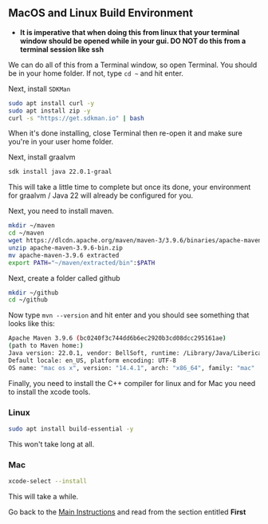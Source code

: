 ## MacOS and Linux Build Environment

* **It is imperative that when doing this from linux that your terminal window should be opened while in your gui. DO
  NOT do this from a terminal session like ssh**

We can do all of this from a Terminal window, so open Terminal. You should be in your home folder. If not, type `cd ~`
and hit enter.

Next, install `SDKMan`

```bash
sudo apt install curl -y
sudo apt install zip -y
curl -s "https://get.sdkman.io" | bash
```

When it's done installing, close Terminal then re-open it and make sure you're in your user home folder.

Next, install graalvm

```bash
sdk install java 22.0.1-graal
```

This will take a little time to complete but once its done, your environment for graalvm / Java 22 will already be
configured for you.

Next, you need to install maven.

```bash
mkdir ~/maven
cd ~/maven
wget https://dlcdn.apache.org/maven/maven-3/3.9.6/binaries/apache-maven-3.9.6-bin.zip
unzip apache-maven-3.9.6-bin.zip
mv apache-maven-3.9.6 extracted
export PATH="~/maven/extracted/bin":$PATH
```

Next, create a folder called github

```bash
mkdir ~/github
cd ~/github
```

Now type `mvn --version` and hit enter and you should see something that looks like this:

```bash
Apache Maven 3.9.6 (bc0240f3c744dd6b6ec2920b3cd08dcc295161ae)
(path to Maven home:)
Java version: 22.0.1, vendor: BellSoft, runtime: /Library/Java/LibericaNativeImageKit/liberica-vm-full-24.0.1-openjdk22/Contents/Home
Default locale: en_US, platform encoding: UTF-8
OS name: "mac os x", version: "14.4.1", arch: "x86_64", family: "mac"
```

Finally, you need to install the C++ compiler for linux and for Mac you need to install the xcode tools.

### Linux

```bash
sudo apt install build-essential -y
```

This won't take long at all.

### Mac

```bash
xcode-select --install
```

This will take a while.

Go back to the [Main Instructions](./environment.md) and read from the section entitled **First**

